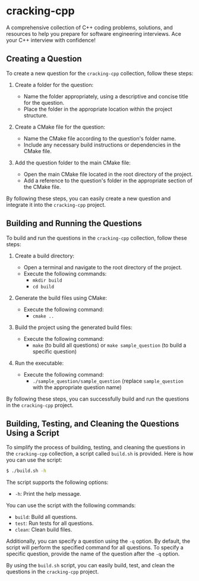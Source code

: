 # cracking-cpp
A comprehensive collection of C++ coding problems, solutions, and resources to help you prepare for software engineering interviews. Ace your C++ interview with confidence!


## Creating a Question

To create a new question for the `cracking-cpp` collection, follow these steps:

1. Create a folder for the question: 
    - Name the folder appropriately, using a descriptive and concise title for the question.
    - Place the folder in the appropriate location within the project structure.

2. Create a CMake file for the question:
    - Name the CMake file according to the question's folder name.
    - Include any necessary build instructions or dependencies in the CMake file.

3. Add the question folder to the main CMake file:
    - Open the main CMake file located in the root directory of the project.
    - Add a reference to the question's folder in the appropriate section of the CMake file.

By following these steps, you can easily create a new question and integrate it into the `cracking-cpp` project.


## Building and Running the Questions

To build and run the questions in the `cracking-cpp` collection, follow these steps:

1. Create a build directory:
    - Open a terminal and navigate to the root directory of the project.
    - Execute the following commands:
        - `mkdir build`
        - `cd build`

2. Generate the build files using CMake:
    - Execute the following command:
        - `cmake ..`

3. Build the project using the generated build files:
    - Execute the following command:
        - `make` (to build all questions) or `make sample_question` (to build a specific question)

4. Run the executable:
    - Execute the following command:
        - `./sample_question/sample_question` (replace `sample_question` with the appropriate question name)

By following these steps, you can successfully build and run the questions in the `cracking-cpp` project.

## Building, Testing, and Cleaning the Questions Using a Script

To simplify the process of building, testing, and cleaning the questions in the `cracking-cpp` collection, a script called `build.sh` is provided. Here is how you can use the script:

```bash
$ ./build.sh -h
```

The script supports the following options:

- `-h`: Print the help message.

You can use the script with the following commands:

- `build`: Build all questions.
- `test`: Run tests for all questions.
- `clean`: Clean build files.

Additionally, you can specify a question using the `-q` option. By default, the script will perform the specified command for all questions. To specify a specific question, provide the name of the question after the `-q` option.

By using the `build.sh` script, you can easily build, test, and clean the questions in the `cracking-cpp` project.
